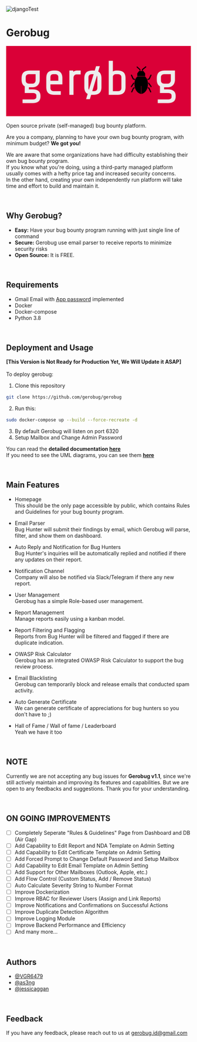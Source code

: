 ![djangoTest](https://github.com/gerobug/gerobug/actions/workflows/django.yml/badge.svg)

# Gerobug
![gerobugLogo](https://raw.githubusercontent.com/gerobug/gerobug-docs-images/main/logo.png)

Open source private (self-managed) bug bounty platform.

Are you a company, planning to have your own bug bounty program, with minimum budget? __We got you!__

We are aware that some organizations have had difficulty establishing their own bug bounty program. <br>
If you know what you're doing, using a third-party managed platform usually comes with a hefty price tag and increased security concerns.
<br>
In the other hand, creating your own independently run platform will take time and effort to build and maintain it.

<br>

## Why Gerobug?
- __Easy:__ Have your bug bounty program running with just single line of command
- __Secure:__ Gerobug use email parser to receive reports to minimize security risks
- __Open Source:__ It is FREE.

<br>

## Requirements
* Gmail Email with <a href="https://support.google.com/accounts/answer/185833">App password</a> implemented
* Docker
* Docker-compose
* Python 3.8

<br>

## Deployment and Usage
__[This Version is Not Ready for Production Yet, We Will Update it ASAP]__<br><br>
To deploy gerobug:
1. Clone this repository
```bash
git clone https://github.com/gerobug/gerobug
```
2. Run this: 
```bash
sudo docker-compose up --build --force-recreate -d
```
3. By default Gerobug will listen on port 6320
4. Setup Mailbox and Change Admin Password

You can read the __detailed documentation [here](https://bit.ly/GerobugDocumentation)__ 
<br>
If you need to see the UML diagrams, you can see them __[here](https://drive.google.com/drive/folders/1eYKZLc_nQY2bv_Byak60WVrMSbaHTeUM)__

<br>

## Main Features
- Homepage<br>
This should be the only page accessible by public, which contains Rules and Guidelines for your bug bounty program.

- Email Parser<br>
Bug Hunter will submit their findings by email, which Gerobug will parse, filter, and show them on dashboard.

- Auto Reply and Notification for Bug Hunters<br>
Bug Hunter's inquiries will be automatically replied and notified if there any updates on their report.

- Notification Channel<br>
Company will also be notified via Slack/Telegram if there any new report.

- User Management<br>
Gerobug has a simple Role-based user management.

- Report Management<br>
Manage reports easily using a kanban model.

- Report Filtering and Flagging<br>
Reports from Bug Hunter will be filtered and flagged if there are duplicate indication.

- OWASP Risk Calculator<br>
Gerobug has an integrated OWASP Risk Calculator to support the bug review process.

- Email Blacklisting<br>
Gerobug can temporarily block and release emails that conducted spam activity.

- Auto Generate Certificate<br>
We can generate certificate of appreciations for bug hunters so you don't have to ;)

- Hall of Fame / Wall of fame / Leaderboard<br>
Yeah we have it too

<br>

## NOTE
Currently we are not accepting any bug issues for __Gerobug v1.1__, since we're still actively maintain and improving its features and capabilities. But we are open to any feedbacks and suggestions. Thank you for your understanding.

<br>

## ON GOING IMPROVEMENTS
- [ ] Completely Seperate "Rules & Guidelines" Page from Dashboard and DB (Air Gap)
- [ ] Add Capability to Edit Report and NDA Template on Admin Setting
- [ ] Add Capability to Edit Certificate Template on Admin Setting
- [ ] Add Forced Prompt to Change Default Password and Setup Mailbox
- [ ] Add Capability to Edit Email Template on Admin Setting
- [ ] Add Support for Other Mailboxes (Outlook, Apple, etc.)
- [ ] Add Flow Control (Custom Status, Add / Remove Status)
- [ ] Auto Calculate Severity String to Number Format
- [ ] Improve Dockerization
- [ ] Improve RBAC for Reviewer Users (Assign and Link Reports)
- [ ] Improve Notifications and Confirmations on Successful Actions 
- [ ] Improve Duplicate Detection Algorithm
- [ ] Improve Logging Module
- [ ] Improve Backend Performance and Efficiency
- [ ] And many more...

<br>

## Authors
- [@VGR6479](https://github.com/VGR6479)
- [@as3ng](https://github.com/as3ng)
- [@jessicaggan](https://github.com/jessicaggan)

<br>

## Feedback
If you have any feedback, please reach out to us at gerobug.id@gmail.com

